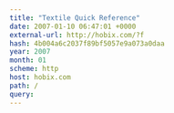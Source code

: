 ```yaml
---
title: "Textile Quick Reference"
date: 2007-01-10 06:47:01 +0000
external-url: http://hobix.com/?f
hash: 4b004a6c2037f89bf5057e9a073a0daa
year: 2007
month: 01
scheme: http
host: hobix.com
path: /
query:
---
```



